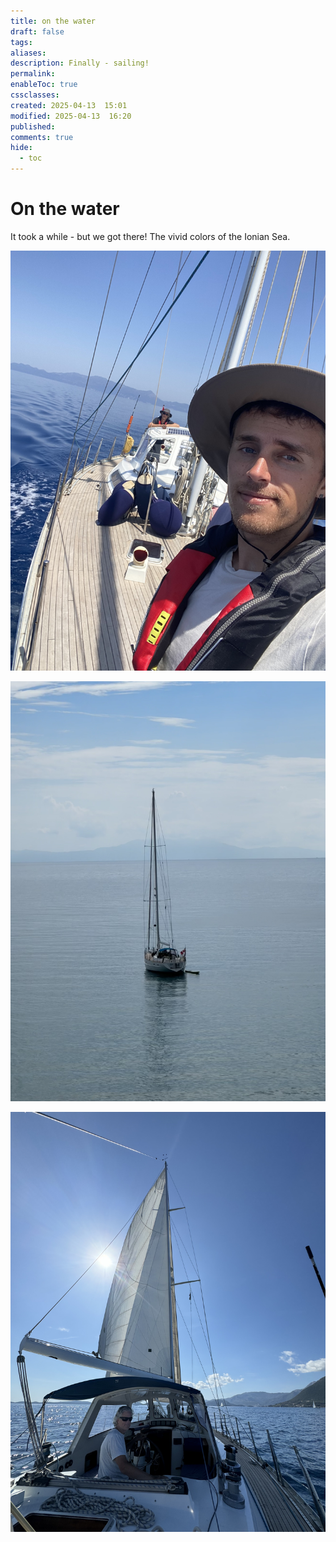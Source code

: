 ```yaml
---
title: on the water
draft: false
tags: 
aliases: 
description: Finally - sailing!
permalink: 
enableToc: true
cssclasses: 
created: 2025-04-13  15:01
modified: 2025-04-13  16:20
published: 
comments: true
hide:
  - toc
---
```

# On the water

It took a while - but we got there! The vivid colors of the Ionian Sea. 

![](attachments/bluewater_selfie.jpg)

![](attachments/fenna_wide.jpg)


![](attachments/fenna_sailing.jpg)
